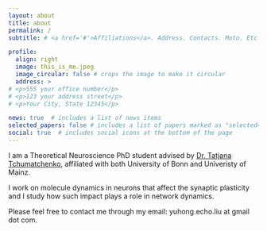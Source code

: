 ```yaml
---
layout: about
title: about
permalink: /
subtitle: # <a href='#'>Affiliations</a>. Address. Contacts. Moto. Etc.

profile:
  align: right
  image: this_is_me.jpeg
  image_circular: false # crops the image to make it circular
  address: >
# <p>555 your office number</p>
# <p>123 your address street</p>
# <p>Your City, State 12345</p>

news: true  # includes a list of news items
selected_papers: false # includes a list of papers marked as "selected={true}"
social: true  # includes social icons at the bottom of the page
---
```


I am a Theoretical Neuroscience PhD student advised by [Dr. Tatjana Tchumatchenko](http://tchumatchenko.de/), affiliated with both University of Bonn and Univeristy of Mainz.

I work on molecule dynamics in neurons that affect the synaptic plasticity and I study how such impact plays a role in network dynamics.

Please feel free to contact me through my email: yuhong.echo.liu at gmail dot com.